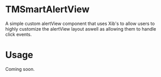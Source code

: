 TMSmartAlertView
================

A simple custom alertView component that uses Xib's to allow users to highly customize the alertView layout aswell as allowing them to handle click events.

Usage
================

Coming soon.
